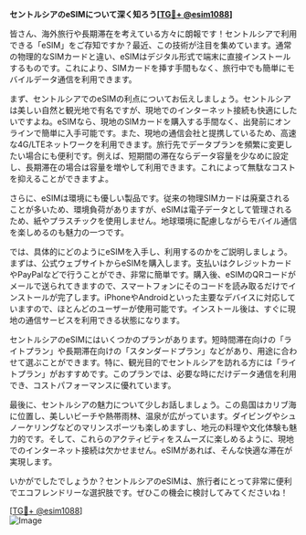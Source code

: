 **セントルシアのeSIMについて深く知ろう[[TG💪+ @esim1088](https://t.me/s/esim1088)]**

皆さん、海外旅行や長期滞在を考えている方々に朗報です！セントルシアで利用できる「eSIM」をご存知ですか？最近、この技術が注目を集めています。通常の物理的なSIMカードと違い、eSIMはデジタル形式で端末に直接インストールするものです。これにより、SIMカードを挿す手間もなく、旅行中でも簡単にモバイルデータ通信を利用できます。

まず、セントルシアでのeSIMの利点についてお伝えしましょう。セントルシアは美しい自然と観光地で有名ですが、現地でのインターネット接続も快適にしたいですよね。eSIMなら、現地のSIMカードを購入する手間なく、出発前にオンラインで簡単に入手可能です。また、現地の通信会社と提携しているため、高速な4G/LTEネットワークを利用できます。旅行先でデータプランを頻繁に変更したい場合にも便利です。例えば、短期間の滞在ならデータ容量を少なめに設定し、長期滞在の場合は容量を増やして利用できます。これによって無駄なコストを抑えることができますよ。

さらに、eSIMは環境にも優しい製品です。従来の物理SIMカードは廃棄されることが多いため、環境負荷がありますが、eSIMは電子データとして管理されるため、紙やプラスチックを使用しません。地球環境に配慮しながらモバイル通信を楽しめるのも魅力の一つです。

では、具体的にどのようにeSIMを入手し、利用するのかをご説明しましょう。まずは、公式ウェブサイトからeSIMを購入します。支払いはクレジットカードやPayPalなどで行うことができ、非常に簡単です。購入後、eSIMのQRコードがメールで送られてきますので、スマートフォンにそのコードを読み取るだけでインストールが完了します。iPhoneやAndroidといった主要なデバイスに対応していますので、ほとんどのユーザーが使用可能です。インストール後は、すぐに現地の通信サービスを利用できる状態になります。

セントルシアのeSIMにはいくつかのプランがあります。短時間滞在向けの「ライトプラン」や長期滞在向けの「スタンダードプラン」などがあり、用途に合わせて選ぶことができます。特に、観光目的でセントルシアを訪れる方には「ライトプラン」がおすすめです。このプランでは、必要な時にだけデータ通信を利用でき、コストパフォーマンスに優れています。

最後に、セントルシアの魅力について少しお話しましょう。この島国はカリブ海に位置し、美しいビーチや熱帯雨林、温泉が広がっています。ダイビングやシュノーケリングなどのマリンスポーツも楽しめますし、地元の料理や文化体験も魅力的です。そして、これらのアクティビティをスムーズに楽しめるように、現地でのインターネット接続は欠かせません。eSIMがあれば、そんな快適な滞在が実現します。

いかがでしたでしょうか？セントルシアのeSIMは、旅行者にとって非常に便利でエコフレンドリーな選択肢です。ぜひこの機会に検討してみてくださいね！

[[TG💪+ @esim1088](https://t.me/s/esim1088)]  
![Image](https://i.postimg.cc/Y0z9fWf4/image.png)